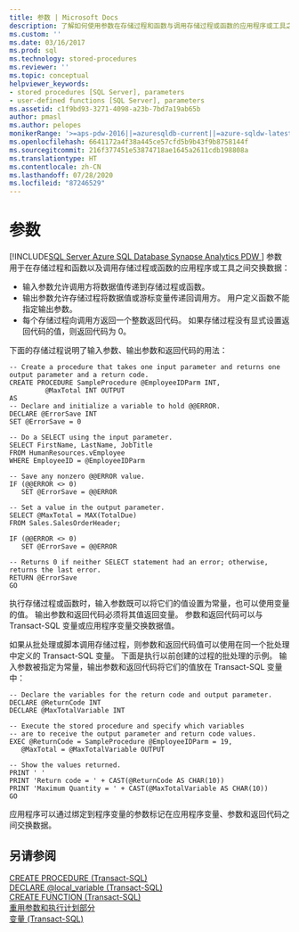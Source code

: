 ```yaml
---
title: 参数 | Microsoft Docs
description: 了解如何使用参数在存储过程和函数与调用存储过程或函数的应用程序或工具之间交换数据。
ms.custom: ''
ms.date: 03/16/2017
ms.prod: sql
ms.technology: stored-procedures
ms.reviewer: ''
ms.topic: conceptual
helpviewer_keywords:
- stored procedures [SQL Server], parameters
- user-defined functions [SQL Server], parameters
ms.assetid: c1f9bd93-3271-4098-a23b-7bd7a19ab65b
author: pmasl
ms.author: pelopes
monikerRange: '>=aps-pdw-2016||=azuresqldb-current||=azure-sqldw-latest||>=sql-server-2016||=sqlallproducts-allversions||>=sql-server-linux-2017||=azuresqldb-mi-current'
ms.openlocfilehash: 6641172a4f38a445ce57cfd5b9b43f9b8758144f
ms.sourcegitcommit: 216f377451e53874718ae1645a2611cdb198808a
ms.translationtype: HT
ms.contentlocale: zh-CN
ms.lasthandoff: 07/28/2020
ms.locfileid: "87246529"
---
```

# <a name="parameters"></a>参数
[!INCLUDE[SQL Server Azure SQL Database Synapse Analytics PDW ](../../includes/applies-to-version/sql-asdb-asdbmi-asa-pdw.md)]
参数用于在存储过程和函数以及调用存储过程或函数的应用程序或工具之间交换数据： 

*  输入参数允许调用方将数据值传递到存储过程或函数。
*  输出参数允许存储过程将数据值或游标变量传递回调用方。 用户定义函数不能指定输出参数。
*  每个存储过程向调用方返回一个整数返回代码。 如果存储过程没有显式设置返回代码的值，则返回代码为 0。

下面的存储过程说明了输入参数、输出参数和返回代码的用法：
```
-- Create a procedure that takes one input parameter and returns one output parameter and a return code.
CREATE PROCEDURE SampleProcedure @EmployeeIDParm INT,
         @MaxTotal INT OUTPUT
AS
-- Declare and initialize a variable to hold @@ERROR.
DECLARE @ErrorSave INT
SET @ErrorSave = 0

-- Do a SELECT using the input parameter.
SELECT FirstName, LastName, JobTitle
FROM HumanResources.vEmployee
WHERE EmployeeID = @EmployeeIDParm

-- Save any nonzero @@ERROR value.
IF (@@ERROR <> 0)
   SET @ErrorSave = @@ERROR

-- Set a value in the output parameter.
SELECT @MaxTotal = MAX(TotalDue)
FROM Sales.SalesOrderHeader;

IF (@@ERROR <> 0)
   SET @ErrorSave = @@ERROR

-- Returns 0 if neither SELECT statement had an error; otherwise, returns the last error.
RETURN @ErrorSave
GO
```

执行存储过程或函数时，输入参数既可以将它们的值设置为常量，也可以使用变量的值。 输出参数和返回代码必须将其值返回变量。 参数和返回代码可以与 Transact-SQL 变量或应用程序变量交换数据值。

如果从批处理或脚本调用存储过程，则参数和返回代码值可以使用在同一个批处理中定义的 Transact-SQL 变量。 下面是执行以前创建的过程的批处理的示例。 输入参数被指定为常量，输出参数和返回代码将它们的值放在 Transact-SQL 变量中：
```
-- Declare the variables for the return code and output parameter.
DECLARE @ReturnCode INT
DECLARE @MaxTotalVariable INT

-- Execute the stored procedure and specify which variables
-- are to receive the output parameter and return code values.
EXEC @ReturnCode = SampleProcedure @EmployeeIDParm = 19,
   @MaxTotal = @MaxTotalVariable OUTPUT

-- Show the values returned.
PRINT ' '
PRINT 'Return code = ' + CAST(@ReturnCode AS CHAR(10))
PRINT 'Maximum Quantity = ' + CAST(@MaxTotalVariable AS CHAR(10))
GO
```

应用程序可以通过绑定到程序变量的参数标记在应用程序变量、参数和返回代码之间交换数据。

## <a name="see-also"></a>另请参阅
[CREATE PROCEDURE (Transact-SQL)](../../t-sql/statements/create-procedure-transact-sql.md)   
 [DECLARE @local_variable (Transact-SQL)](../../t-sql/language-elements/declare-local-variable-transact-sql.md)   
 [CREATE FUNCTION (Transact-SQL)](../../t-sql/statements/create-function-transact-sql.md)   
 [重用参数和执行计划部分](../../relational-databases/query-processing-architecture-guide.md)   
 [变量 (Transact-SQL)](../../t-sql/language-elements/variables-transact-sql.md)
